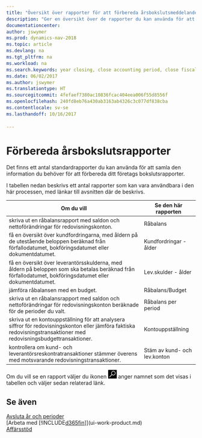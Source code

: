 ```yaml
---
title: "Översikt över rapporter för att förbereda årsbokslutsmeddelanden"
description: "Ger en översikt över de rapporter du kan använda för att samla den information du behöver för att förbereda ditt företags bokslutsrapporte när du avslutar ett räkenskapsår."
documentationcenter: 
author: jswymer
ms.prod: dynamics-nav-2018
ms.topic: article
ms.devlang: na
ms.tgt_pltfrm: na
ms.workload: na
ms.search.keywords: year closing, close accounting period, close fiscal year, aging, creditor payments, vendor payments, assets, liabilities, equity, analysis, reporting, financial report, business intelligence, BI, Power Bi, KPI
ms.date: 06/02/2017
ms.author: jswymer
ms.translationtype: HT
ms.sourcegitcommit: 4fefaef7380ac10836fcac404eea006f55d8556f
ms.openlocfilehash: 240fd8eb76a430ab3163ab4326c3c077df838cba
ms.contentlocale: sv-se
ms.lasthandoff: 10/16/2017

---
```

# <a name="preparing-closing-statements"></a>Förbereda årsbokslutsrapporter
Det finns ett antal standardrapporter du kan använda för att samla den information du behöver för att förbereda ditt företags bokslutsrapporter.

I tabellen nedan beskrivs ett antal rapporter som kan vara användbara i den här processen, med länkar till avsnitten där de beskrivs.

| Om du vill | Se den här rapporten |
| --- | --- |
| skriva ut en råbalansrapport med saldon och nettoförändringar för redovisningskonton. |Råbalans |
| få en översikt över kundfordringarna, med åldern på de utestående beloppen beräknad från förfallodatumet, bokföringsdatumet eller dokumentdatumet. |Kundfordringar - ålder |
| få en översikt över leverantörsskulderna, med åldern på beloppen som ska betalas beräknad från förfallodatumet, bokföringsdatumet eller dokumentdatumet. |Lev.skulder - ålder |
| jämföra råbalansen med en budget. |Råbalans/Budget |
| skriva ut en råbalansrapport med saldon och nettoförändringar för redovisningskonton beräknade för de perioder du valt. |Råbalans per period |
| skriva ut en kontouppställning för att analysera siffror för redovisningskonton eller jämföra faktiska redovisningstransaktioner med redovisningsbudgettransaktioner. |Kontouppställning |
| kontrollera om kund- och leverantörsreskontratransaktioner stämmer överens med motsvarande redovisningstransaktioner. |Stäm av kund- och lev.konton |

Om du vill se en rapport väljer du ikonen ![Sök efter sida eller rapport](media/ui-search/search_small.png "ikonen Sök efter sida eller rapport") anger namnet som det visas i tabellen och väljer sedan relaterad länk.

## <a name="see-also"></a>Se även
[Avsluta år och perioder](year-close-years-periods.md)  
[Arbeta med [!INCLUDE[d365fin](includes/d365fin_md.md)]](ui-work-product.md)  
[Affärsstöd](bi.md)

